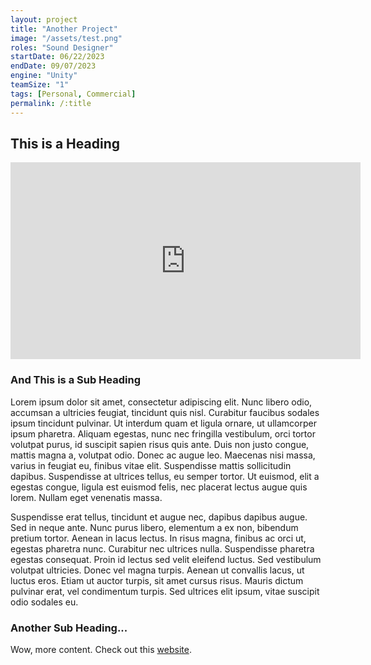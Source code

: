 ```yaml
---
layout: project
title: "Another Project"
image: "/assets/test.png"
roles: "Sound Designer"
startDate: 06/22/2023
endDate: 09/07/2023
engine: "Unity"
teamSize: "1"
tags: [Personal, Commercial]
permalink: /:title
---
```


<h2>This is a Heading</h2>

<iframe width="560" height="315" src="https://www.youtube.com/embed/dQw4w9WgXcQ" title="YouTube video player" frameborder="0" allow="accelerometer; autoplay; clipboard-write; encrypted-media; gyroscope; picture-in-picture; web-share" allowfullscreen></iframe>

<h3>And This is a Sub Heading</h3>
Lorem ipsum dolor sit amet, consectetur adipiscing elit. Nunc libero odio, accumsan a ultricies feugiat, tincidunt quis nisl. Curabitur faucibus sodales ipsum tincidunt pulvinar. Ut interdum quam et ligula ornare, ut ullamcorper ipsum pharetra. Aliquam egestas, nunc nec fringilla vestibulum, orci tortor volutpat purus, id suscipit sapien risus quis ante. Duis non justo congue, mattis magna a, volutpat odio. Donec ac augue leo. Maecenas nisi massa, varius in feugiat eu, finibus vitae elit. Suspendisse mattis sollicitudin dapibus. Suspendisse at ultrices tellus, eu semper tortor. Ut euismod, elit a egestas congue, ligula est euismod felis, nec placerat lectus augue quis lorem. Nullam eget venenatis massa.

Suspendisse erat tellus, tincidunt et augue nec, dapibus dapibus augue. Sed in neque ante. Nunc purus libero, elementum a ex non, bibendum pretium tortor. Aenean in lacus lectus. In risus magna, finibus ac orci ut, egestas pharetra nunc. Curabitur nec ultrices nulla. Suspendisse pharetra egestas consequat. Proin id lectus sed velit eleifend luctus. Sed vestibulum volutpat ultricies. Donec vel magna turpis. Aenean ut convallis lacus, ut luctus eros. Etiam ut auctor turpis, sit amet cursus risus. Mauris dictum pulvinar erat, vel condimentum turpis. Sed ultrices elit ipsum, vitae suscipit odio sodales eu.
<h3>Another Sub Heading...</h3>
Wow, more content. Check out this <a href="https://www.google.com/">website</a>.
 